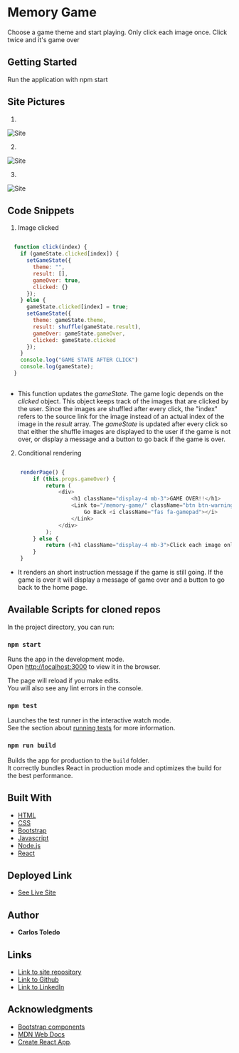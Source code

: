 # Memory Game

Choose a game theme and start playing. Only click each image once. Click twice and it's game over

## Getting Started

Run the application with npm start


## Site Pictures

1. 

![Site](assets/images/.png)

2. 

![Site](assets/images/.png)


3. 

![Site](assets/images/.png)

## Code Snippets


1. Image clicked

```javascript

  function click(index) {
    if (gameState.clicked[index]) {
      setGameState({
        theme: "",
        result: [],
        gameOver: true,
        clicked: {}
      });
    } else {
      gameState.clicked[index] = true;
      setGameState({
        theme: gameState.theme,
        result: shuffle(gameState.result),
        gameOver: gameState.gameOver,
        clicked: gameState.clicked
      });
    }
    console.log("GAME STATE AFTER CLICK")
    console.log(gameState);
  }
    
```
* This function updates the _gameState_. The game logic depends on the _clicked_ object. This object keeps track of the images that are clicked by the user. Since the images are shuffled after every click, the "index" refers to the source link for the image instead of an actual index of the image in the _result_ array. The _gameState_ is updated after every click so that either the shuffle images are displayed to the user if the game is not over, or display a message and a button to go back if the game is over. 


2. Conditional rendering

```javascript

    renderPage() {
        if (this.props.gameOver) {
            return (
                <div>
                    <h1 className="display-4 mb-3">GAME OVER!!</h1>
                    <Link to="/memory-game/" className="btn btn-warning btn-lg" role="button">
                        Go Back <i className="fas fa-gamepad"></i>
                    </Link>
                </div>
            );
        } else {
            return (<h1 className="display-4 mb-3">Click each image only once... Go!</h1>)
        }
    }

```
* It renders an short instruction message if the game is still going. If the game is over it will display a message of game over and a button to go back to the home page.


## Available Scripts for cloned repos

In the project directory, you can run:

### `npm start`

Runs the app in the development mode.<br />
Open [http://localhost:3000](http://localhost:3000) to view it in the browser.

The page will reload if you make edits.<br />
You will also see any lint errors in the console.

### `npm test`

Launches the test runner in the interactive watch mode.<br />
See the section about [running tests](https://facebook.github.io/create-react-app/docs/running-tests) for more information.

### `npm run build`

Builds the app for production to the `build` folder.<br />
It correctly bundles React in production mode and optimizes the build for the best performance.

## Built With

* [HTML](https://developer.mozilla.org/en-US/docs/Web/HTML)
* [CSS](https://developer.mozilla.org/en-US/docs/Web/CSS)
* [Bootstrap](https://getbootstrap.com/)
* [Javascript](https://www.javascript.com/)
* [Node.js](https://nodejs.org/en/)
* [React](https://reactjs.org/)


## Deployed Link

* [See Live Site](https://kqarlos.github.io/memory-game)

## Author

 * **Carlos Toledo** 

## Links

- [Link to site repository](https://github.com/kqarlos/memory-game)
- [Link to Github](https://www.github.com/kqarlos)
- [Link to LinkedIn](https://www.linkedin.com/in/carlos-toledo415/)


## Acknowledgments

* [Bootstrap components](https://getbootstrap.com/docs/4.4/components/navbar/)
* [MDN Web Docs](https://developer.mozilla.org/en-US/docs/Web/API/Document_Object_Model)
* [Create React App](https://github.com/facebook/create-react-app).









